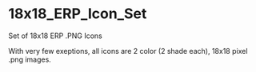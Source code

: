 # 18x18_ERP_Icon_Set
Set of 18x18 ERP .PNG Icons

With very few exeptions, all icons are 2 color (2 shade each), 18x18 pixel .png images.
